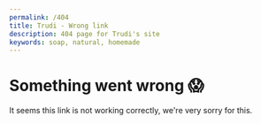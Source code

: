 ```yaml
---
permalink: /404
title: Trudi - Wrong link
description: 404 page for Trudi's site
keywords: soap, natural, homemade
---
```


<div class="bg-gradient-to-r from-red-400 to-purple-400 rounded-2xl text-white p-8 text-center max-w-2xl mx-auto mt-12">
    <h1 class="text-3xl mb-3">Something went wrong 😱</h1>
    <p class="text-lg">It seems this link is not working correctly, we're very sorry for this.</p>
</div>